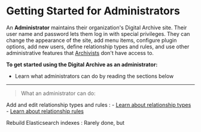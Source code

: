 # Getting Started for Administrators

An **Administrator** maintains their organization's Digital Archive site.
Their user name and password lets them log in with special privileges.
They can change the appearance of the site, add menu items, configure plugin options,
add new users, define relationship types and rules, and use other administrative
features that [Archivists](/archivist/getting-started-archivist/) don't have access to.

**To get started using the Digital Archive as an administrator:**

-   Learn what administrators can do by reading the sections below

---

> What an administrator can do:

Add and edit relationship types and rules
:   -   [Learn about relationship types](/relationships/relationship-types)
    -   [Learn about relationship rules](/relationships/relationship-rules)

Rebuild Elasticsearch indexes
:   Rarely done, but    